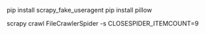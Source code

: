 pip install scrapy_fake_useragent
pip install pillow

scrapy crawl FileCrawlerSpider -s CLOSESPIDER_ITEMCOUNT=9